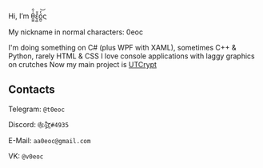 Hi, I’m θ̫͖͑͋ε̧̺̊̄ó̪̱̒͝ς

My nickname in normal characters: 0eoc

I'm doing something on C# (plus WPF with XAML), sometimes C++ & Python, rarely HTML & CSS
I love console applications with laggy graphics on crutches
Now my main project is [UTCrypt](https://0eoc-0.github.io/UTCrypt/)

## Contacts

Telegram: `@t0eoc`

Discord: `θ̫͑͋ε̧̊̄ó̪̒͝ς#4935`

E-Mail: `aa0eoc@gmail.com`

VK: `@v0eoc`


<!---
a0eoc/a0eoc is a ✨ special ✨ repository because its `README.md` (this file) appears on your GitHub profile.
You can click the Preview link to take a look at your changes.
--->
